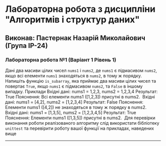 # Лабораторна робота з дисципліни "Алгоритмів і структур даних"

## Виконав: Пастернак Назарій Миколайович (Група ІР-24)

### Лабораторна робота №1 (Варіант 1 Рівень 1)

Дані два масиви цілих чисел `nums1` і `nums2`, де `nums1` є підмасивом `nums2`, якщо всі елементи `nums1` знаходяться в `nums2`, в тому ж порядку.
​
Напишіть функцію `is_subarray`, яка приймає два масиви цілих чисел та повертає `True`, якщо `nums1` є підмасивом `nums2`, та `False` в іншому випадку.
​
Приклади
Вхідні дані: nums1 = 1,2,3, nums2 = 1,2,3,4
Результат: True
Пояснення: Всі елементи nums1 ([1,2,3]) присутні в nums2.
​
Вхідні дані: nums1 = [4,2], nums2 = [1,2,3,4]
Результат: False
Пояснення: Елементи nums1 ([4,2]) не знаходяться в тому ж порядку в nums2.
​
Вхідні дані: nums1 = [1,3,5], nums2 = [1,2,3,4,5]
Результат: True
Пояснення: Елементи nums1 ([1,3,5]) присутні в nums2.
​
Для перевірки виконання роботи реалізованого алгоритму слід використати бібліотеку `unittest` та перевірити роботу вашої функції на прикладах, наведених вище

***

